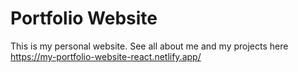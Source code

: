 # Portfolio Website

This is my personal website. See all about me and my projects here https://my-portfolio-website-react.netlify.app/
